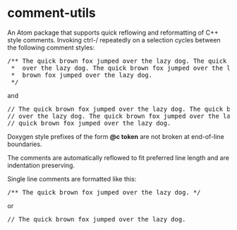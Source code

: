 # comment-utils
An Atom package that supports quick reflowing and reformatting of C++ style comments.
Invoking ctrl-/ repeatedly on a selection cycles between the following comment styles:

<pre>
/** The quick brown fox jumped over the lazy dog. The quick brown fox jumped
 *  over the lazy dog. The quick brown fox jumped over the lazy dog. The quick
 *  brown fox jumped over the lazy dog.
 */
</pre>
and
<pre>
// The quick brown fox jumped over the lazy dog. The quick brown fox jumped
// over the lazy dog. The quick brown fox jumped over the lazy dog. The
// quick brown fox jumped over the lazy dog.
</pre>

Doxygen style prefixes of the form **@c token** are not broken at end-of-line boundaries.

The comments are automatically reflowed to fit preferred line length and are indentation preserving.

Single line comments are formatted like this:

<pre>
/** The quick brown fox jumped over the lazy dog. */
</pre>

or

<pre>
// The quick brown fox jumped over the lazy dog.
</pre>
